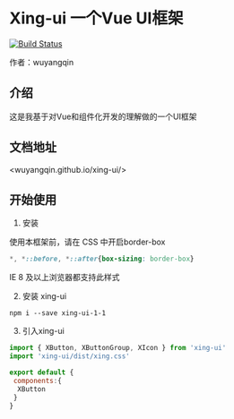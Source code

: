# Xing-ui 一个Vue UI框架

[![Build Status](https://travis-ci.org/wuyangqin/xing-ui.svg?branch=master)](https://travis-ci.org/wuyangqin/xing-ui)

作者：wuyangqin

## 介绍
这是我基于对Vue和组件化开发的理解做的一个UI框架

## 文档地址
<wuyangqin.github.io/xing-ui/>

## 开始使用
1. 安装

使用本框架前，请在 CSS 中开启border-box
```css
*, *::before, *::after{box-sizing: border-box}
```
IE 8 及以上浏览器都支持此样式

2. 安装 xing-ui
```
npm i --save xing-ui-1-1
```

3. 引入xing-ui
```js
import { XButton, XButtonGroup, XIcon } from 'xing-ui'
import 'xing-ui/dist/xing.css'

export default {
 components:{
  XButton
 }
}
```
